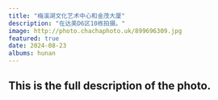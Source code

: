 ```yaml
---
title: "梅溪湖文化艺术中心和金茂大厦"
description: "在达美D6区10栋拍摄。"
image: http://photo.chachaphoto.uk/899696309.jpg
featured: true
date: 2024-08-23
albums: hunan
---
```


## This is the full description of the photo.
